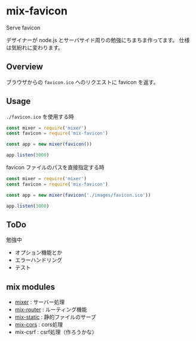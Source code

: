 # mix-favicon
Serve favicon

デザイナーが node.js とサーバサイド周りの勉強にちまちま作ってます。
仕様は気紛れに変わります。

## Overview
ブラウザからの ```favicon.ico``` へのリクエストに favicon を返す。

## Usage

```./favicon.ico``` を使用する時

```js
const mixer = require('mixer')
const favicon = require('mix-favicon')

const app = new mixer(favicon())

app.listen(3000)
```

favicon ファイルのパスを直接指定する時
```js
const mixer = require('mixer')
const favicon = require('mix-favicon')

const app = new mixer(favicon('./images/favicon.ico'))

app.listen(3000)
```


## ToDo
勉強中
- オプション機能とか
- エラーハンドリング
- テスト

## mix modules

- [mixer](https://github.com/imatomix/mixer) : サーバー処理
- [mix-router](https://github.com/imatomix/mix-router) : ルーティング機能
- [mix-static](https://github.com/imatomix/mix-static) : 静的ファイルのサーブ
- [mix-cors](https://github.com/imatomix/mix-cors) : cors処理
- mix-csrf : csrf処理（作ろうかな）
